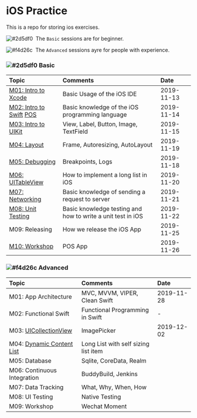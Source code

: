 # iOS Practice

This is a repo for storing ios exercises.

![#2d5df0][#2d5df0]&nbsp;&nbsp;The `Basic` sessions are for beginner.

![#f4d26c][#f4d26c]&nbsp;&nbsp;The `Advanced` sessions ayre for people with experience.

### ![#2d5df0][#2d5df0] Basic

| Topic | Comments | Date |
| :--- | :--- | :--- |
| [M01: Intro to Xcode](./Basic/P01) | Basic Usage of the iOS IDE | 2019-11-13 |
| [M02: Intro to Swift](./Basic/P02)  [POS](./Basic/POS) | Basic knowledge of the iOS programming language | 2019-11-14 |
| [M03: Intro to UIKit](./Basic/UIKitDemo) | View, Label, Button, Image, TextField | 2019-11-15 |
| [M04: Layout](./Basic/AutoLayout) | Frame, Autoresizing, AutoLayout | 2019-11-19 |
| [M05: Debugging](./Basic/M05) | Breakpoints, Logs | 2019-11-18 |
| [M06: UITableView](./Basic/UITableViewDemo) | How to implement a long list in iOS | 2019-11-20 |
| [M07: Networking](./Basic/NetworkingDemo) | Basic knowledge of sending a request to server | 2019-11-21 |
| [M08: Unit Testing](./Basic/demo_M08) | Basic knowledge testing and how to write a unit test in iOS | 2019-11-22 |
| M09: Releasing | How we release the iOS App | 2019-11-25 |
| [M10: Workshop](./Basic/POSApp) | POS App | 2019-11-26 |

### ![#f4d26c][#f4d26c] Advanced

| Topic | Comments | Date |
| :--- | :--- | :--- | 
| M01: App Architecture| MVC, MVVM, VIPER, Clean Swift | 2019-11-28 |
| M02: Functional Swift  | Functional Programming in Swift | - |
| M03: [UICollectionView](./Advanced/UICollectionViewDemo)  | ImagePicker | 2019-12-02 |
| M04: [Dynamic Content List](./Advanced/DynamicContentDemo) | Long List with self sizing list item |
| M05: Database | Sqlite, CoreData, Realm |
| M06: Continuous Integration | BuddyBuild, Jenkins |
| M07: Data Tracking | What, Why, When, How |
| M08: UI Testing | Native Testing |
| M09: Workshop | Wechat Moment |

<!--Parameters-->
<!--Blue-->
[#2d5df0]: https://placehold.it/15/2d5df0/000000?text=+
<!--Yellow-->
[#f4d26c]: https://placehold.it/15/f4d26c/000000?text=+

[Haha]: 1234566nmxcnvijdsaf
